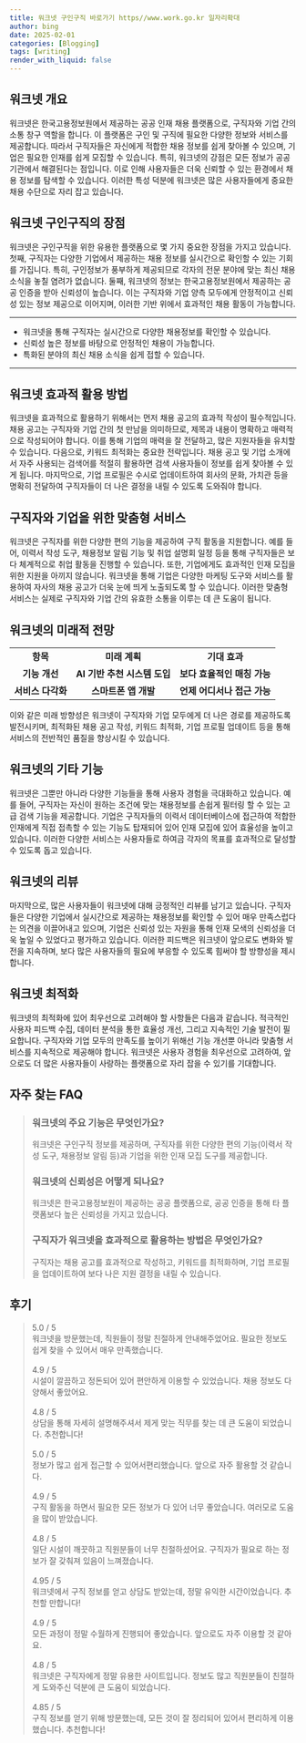```yaml
---
title: 워크넷 구인구직 바로가기 https//www.work.go.kr 일자리확대
author: bing
date: 2025-02-01
categories: [Blogging]
tags: [writing]
render_with_liquid: false
---
```



<h2 id='워크넷_개요'>워크넷 개요</h2>

<p>워크넷은 한국고용정보원에서 제공하는 공공 인재 채용 플랫폼으로, 구직자와 기업 간의 소통 창구 역할을 합니다. 이 플랫폼은 구인 및 구직에 필요한 다양한 정보와 서비스를 제공합니다. 따라서 구직자들은 자신에게 적합한 채용 정보를 쉽게 찾아볼 수 있으며, 기업은 필요한 인재를 쉽게 모집할 수 있습니다. 특히, 워크넷의 강점은 모든 정보가 공공 기관에서 해결된다는 점입니다. 이로 인해 사용자들은 더욱 신뢰할 수 있는 환경에서 채용 정보를 탐색할 수 있습니다. 이러한 특성 덕분에 워크넷은 많은 사용자들에게 중요한 채용 수단으로 자리 잡고 있습니다.</p>

<h2 id='워크넷_구인구직의_장점'>워크넷 구인구직의 장점</h2>

<p>워크넷은 구인구직을 위한 유용한 플랫폼으로 몇 가지 중요한 장점을 가지고 있습니다. 첫째, 구직자는 다양한 기업에서 제공하는 채용 정보를 실시간으로 확인할 수 있는 기회를 가집니다. 특히, 구인정보가 풍부하게 제공되므로 각자의 전문 분야에 맞는 최신 채용 소식을 놓칠 염려가 없습니다. 둘째, 워크넷의 정보는 한국고용정보원에서 제공하는 공공 인증을 받아 신뢰성이 높습니다. 이는 구직자와 기업 양측 모두에게 안정적이고 신뢰성 있는 정보 제공으로 이어지며, 이러한 기반 위에서 효과적인 채용 활동이 가능합니다.</p>

<hr />

<ul>
    <li>워크넷을 통해 구직자는 실시간으로 다양한 채용정보를 확인할 수 있습니다.</li>
    <li>신뢰성 높은 정보를 바탕으로 안정적인 채용이 가능합니다.</li>
    <li>특화된 분야의 최신 채용 소식을 쉽게 접할 수 있습니다.</li>
</ul>

<hr />

<h2 id='워크넷_효과적_활용_방법'>워크넷 효과적 활용 방법</h2>

<p>워크넷을 효과적으로 활용하기 위해서는 먼저 채용 공고의 효과적 작성이 필수적입니다. 채용 공고는 구직자와 기업 간의 첫 만남을 의미하므로, 제목과 내용이 명확하고 매력적으로 작성되어야 합니다. 이를 통해 기업의 매력을 잘 전달하고, 많은 지원자들을 유치할 수 있습니다. 다음으로, 키워드 최적화는 중요한 전략입니다. 채용 공고 및 기업 소개에서 자주 사용되는 검색어를 적절히 활용하면 검색 사용자들이 정보를 쉽게 찾아볼 수 있게 됩니다. 마지막으로, 기업 프로필은 수시로 업데이트하여 회사의 문화, 가치관 등을 명확히 전달하여 구직자들이 더 나은 결정을 내릴 수 있도록 도와줘야 합니다.</p>

<h2 id='구직자와_기업을_위한_맞춤형_서비스'>구직자와 기업을 위한 맞춤형 서비스</h2>

<p>워크넷은 구직자를 위한 다양한 편의 기능을 제공하여 구직 활동을 지원합니다. 예를 들어, 이력서 작성 도구, 채용정보 알림 기능 및 취업 설명회 일정 등을 통해 구직자들은 보다 체계적으로 취업 활동을 진행할 수 있습니다. 또한, 기업에게도 효과적인 인재 모집을 위한 지원을 아끼지 않습니다. 워크넷을 통해 기업은 다양한 마케팅 도구와 서비스를 활용하여 자사의 채용 공고가 더욱 눈에 띄게 노출되도록 할 수 있습니다. 이러한 맞춤형 서비스는 실제로 구직자와 기업 간의 유효한 소통을 이루는 데 큰 도움이 됩니다.</p>

<h2 id='워크넷의_미래적_전망'>워크넷의 미래적 전망</h2>

<table>
    <tr>
        <td style="text-align: center; height: 17px;"><b>항목</b></td>
        <td style="text-align: center; height: 17px;"><b>미래 계획</b></td>
        <td style="text-align: center; height: 17px;"><b>기대 효과</b></td>
    </tr>
    <tr>
        <td style="text-align: center; height: 17px;"><b>기능 개선</b></td>
        <td style="text-align: center; height: 17px;"><b>AI 기반 추천 시스템 도입</b></td>
        <td style="text-align: center; height: 17px;"><b>보다 효율적인 매칭 가능</b></td>
    </tr>
    <tr>
        <td style="text-align: center; height: 17px;"><b>서비스 다각화</b></td>
        <td style="text-align: center; height: 17px;"><b>스마트폰 앱 개발</b></td>
        <td style="text-align: center; height: 17px;"><b>언제 어디서나 접근 가능</b></td>
    </tr>
</table>

<p>이와 같은 미래 방향성은 워크넷이 구직자와 기업 모두에게 더 나은 경로를 제공하도록 발전시키며, 최적화된 채용 공고 작성, 키워드 최적화, 기업 프로필 업데이트 등을 통해 서비스의 전반적인 품질을 향상시킬 수 있습니다.</p>

<h2 id='워크넷의_기타_기능'>워크넷의 기타 기능</h2>

<p>워크넷은 그뿐만 아니라 다양한 기능들을 통해 사용자 경험을 극대화하고 있습니다. 예를 들어, 구직자는 자신이 원하는 조건에 맞는 채용정보를 손쉽게 필터링 할 수 있는 고급 검색 기능을 제공합니다. 기업은 구직자들의 이력서 데이터베이스에 접근하여 적합한 인재에게 직접 접촉할 수 있는 기능도 탑재되어 있어 인재 모집에 있어 효율성을 높이고 있습니다. 이러한 다양한 서비스는 사용자들로 하여금 각자의 목표를 효과적으로 달성할 수 있도록 돕고 있습니다.</p>

<h2 id='워크넷의_리뷰'>워크넷의 리뷰</h2>

<p>마지막으로, 많은 사용자들이 워크넷에 대해 긍정적인 리뷰를 남기고 있습니다. 구직자들은 다양한 기업에서 실시간으로 제공하는 채용정보를 확인할 수 있어 매우 만족스럽다는 의견을 이끌어내고 있으며, 기업은 신뢰성 있는 자원을 통해 인재 모색의 신뢰성을 더욱 높일 수 있었다고 평가하고 있습니다. 이러한 피드백은 워크넷이 앞으로도 변화와 발전을 지속하며, 보다 많은 사용자들의 필요에 부응할 수 있도록 힘써야 할 방향성을 제시합니다.</p>

<h2 id='워크넷_최적화'>워크넷 최적화</h2>

<p>워크넷의 최적화에 있어 최우선으로 고려해야 할 사항들은 다음과 같습니다. 적극적인 사용자 피드백 수집, 데이터 분석을 통한 효율성 개선, 그리고 지속적인 기술 발전이 필요합니다. 구직자와 기업 모두의 만족도를 높이기 위해선 기능 개선뿐 아니라 맞춤형 서비스를 지속적으로 제공해야 합니다. 워크넷은 사용자 경험을 최우선으로 고려하여, 앞으로도 더 많은 사용자들이 사랑하는 플랫폼으로 자리 잡을 수 있기를 기대합니다.</p>


<h2 id='자주_찾는_FAQ'>자주 찾는 FAQ</h2>
<div itemscope="" itemtype="https://schema.org/FAQPage"> 
<blockquote> 
<div itemscope="" itemprop="mainEntity" itemtype="https://schema.org/Question"> 
<h3 itemprop="name">워크넷의 주요 기능은 무엇인가요?</h3> 
<div itemscope="" itemprop="acceptedAnswer" itemtype="https://schema.org/Answer"> 
<span itemprop="text"> 
<p>워크넷은 구인구직 정보를 제공하며, 구직자를 위한 다양한 편의 기능(이력서 작성 도구, 채용정보 알림 등)과 기업을 위한 인재 모집 도구를 제공합니다.</p> 
</span> 
</div> 
</div> 

<div itemscope="" itemprop="mainEntity" itemtype="https://schema.org/Question"> 
<h3 itemprop="name">워크넷의 신뢰성은 어떻게 되나요?</h3> 
<div itemscope="" itemprop="acceptedAnswer" itemtype="https://schema.org/Answer"> 
<span itemprop="text"> 
<p>워크넷은 한국고용정보원이 제공하는 공공 플랫폼으로, 공공 인증을 통해 타 플랫폼보다 높은 신뢰성을 가지고 있습니다.</p> 
</span> 
</div> 
</div> 

<div itemscope="" itemprop="mainEntity" itemtype="https://schema.org/Question"> 
<h3 itemprop="name">구직자가 워크넷을 효과적으로 활용하는 방법은 무엇인가요?</h3> 
<div itemscope="" itemprop="acceptedAnswer" itemtype="https://schema.org/Answer"> 
<span itemprop="text"> 
<p>구직자는 채용 공고를 효과적으로 작성하고, 키워드를 최적화하며, 기업 프로필을 업데이트하여 보다 나은 지원 결정을 내릴 수 있습니다.</p> 
</span> 
</div> 
</div> 
</blockquote> 
</div>
<h2 id='후기'>후기</h2>
<div itemscope itemtype="https://schema.org/Product">
  <blockquote>
  <div itemprop="review" itemscope itemtype="https://schema.org/Review">
      <div itemprop="reviewRating" itemscope itemtype="https://schema.org/Rating"> <span itemprop="ratingValue">5.0</span> / <span itemprop="bestRating">5</span> </div>
      <span itemprop="reviewBody">워크넷을 방문했는데, 직원들이 정말 친절하게 안내해주었어요. 필요한 정보도 쉽게 찾을 수 있어서 매우 만족했습니다.</span>
  </div>
  <br>
  <div itemprop="review" itemscope itemtype="https://schema.org/Review">
      <div itemprop="reviewRating" itemscope itemtype="https://schema.org/Rating"> <span itemprop="ratingValue">4.9</span> / <span itemprop="bestRating">5</span> </div>
      <span itemprop="reviewBody">시설이 깔끔하고 정돈되어 있어 편안하게 이용할 수 있었습니다. 채용 정보도 다양해서 좋았어요.</span>
  </div>
  <br>
  <div itemprop="review" itemscope itemtype="https://schema.org/Review">
      <div itemprop="reviewRating" itemscope itemtype="https://schema.org/Rating"> <span itemprop="ratingValue">4.8</span> / <span itemprop="bestRating">5</span> </div>
      <span itemprop="reviewBody">상담을 통해 자세히 설명해주셔서 제게 맞는 직무를 찾는 데 큰 도움이 되었습니다. 추천합니다!</span>
  </div>
  <br>
  <div itemprop="review" itemscope itemtype="https://schema.org/Review">
      <div itemprop="reviewRating" itemscope itemtype="https://schema.org/Rating"> <span itemprop="ratingValue">5.0</span> / <span itemprop="bestRating">5</span> </div>
      <span itemprop="reviewBody">정보가 많고 쉽게 접근할 수 있어서편리했습니다. 앞으로 자주 활용할 것 같습니다.</span>
  </div>
  <br>
  <div itemprop="review" itemscope itemtype="https://schema.org/Review">
      <div itemprop="reviewRating" itemscope itemtype="https://schema.org/Rating"> <span itemprop="ratingValue">4.9</span> / <span itemprop="bestRating">5</span> </div>
      <span itemprop="reviewBody">구직 활동을 하면서 필요한 모든 정보가 다 있어 너무 좋았습니다. 여러모로 도움을 많이 받았습니다.</span>
  </div>
  <br>
  <div itemprop="review" itemscope itemtype="https://schema.org/Review">
      <div itemprop="reviewRating" itemscope itemtype="https://schema.org/Rating"> <span itemprop="ratingValue">4.8</span> / <span itemprop="bestRating">5</span> </div>
      <span itemprop="reviewBody">일단 시설이 깨끗하고 직원분들이 너무 친절하셨어요. 구직자가 필요로 하는 정보가 잘 갖춰져 있음이 느껴졌습니다.</span>
  </div>
  <br>
  <div itemprop="review" itemscope itemtype="https://schema.org/Review">
      <div itemprop="reviewRating" itemscope itemtype="https://schema.org/Rating"> <span itemprop="ratingValue">4.95</span> / <span itemprop="bestRating">5</span> </div>
      <span itemprop="reviewBody">워크넷에서 구직 정보를 얻고 상담도 받았는데, 정말 유익한 시간이었습니다. 추천할 만합니다!</span>
  </div>
  <br>
  <div itemprop="review" itemscope itemtype="https://schema.org/Review">
      <div itemprop="reviewRating" itemscope itemtype="https://schema.org/Rating"> <span itemprop="ratingValue">4.9</span> / <span itemprop="bestRating">5</span> </div>
      <span itemprop="reviewBody">모든 과정이 정말 수월하게 진행되어 좋았습니다. 앞으로도 자주 이용할 것 같아요.</span>
  </div>
  <br>
  <div itemprop="review" itemscope itemtype="https://schema.org/Review">
      <div itemprop="reviewRating" itemscope itemtype="https://schema.org/Rating"> <span itemprop="ratingValue">4.8</span> / <span itemprop="bestRating">5</span> </div>
      <span itemprop="reviewBody">워크넷은 구직자에게 정말 유용한 사이트입니다. 정보도 많고 직원분들이 친절하게 도와주신 덕분에 큰 도움이 되었습니다.</span>
  </div>
  <br>
  <div itemprop="review" itemscope itemtype="https://schema.org/Review">
      <div itemprop="reviewRating" itemscope itemtype="https://schema.org/Rating"> <span itemprop="ratingValue">4.85</span> / <span itemprop="bestRating">5</span> </div>
      <span itemprop="reviewBody">구직 정보를 얻기 위해 방문했는데, 모든 것이 잘 정리되어 있어서 편리하게 이용했습니다. 추천합니다!</span>
  </div>
  </blockquote>
</div>
